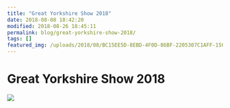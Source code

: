 ```yaml
---
title: "Great Yorkshire Show 2018"
date: 2018-08-08 18:42:20
modified: 2018-08-26 18:45:11
permalink: blog/great-yorkshire-show-2018/
tags: []
featured_img: /uploads/2018/08/BC15EE5D-8EBD-4F0D-86BF-2205307C1AFF-150x150.jpeg
---
```


# Great Yorkshire Show 2018

![](/uploads/2018/08/15B6CCC0-D75F-4C3E-A634-8785672B9AA0-226x306.jpeg)
